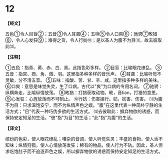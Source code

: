 # 12

**【经文】**

五色①令人目盲②；五音③令人耳聋④；五味⑤令人口爽⑥；驰骋⑦畋猎⑧，令人心发狂⑨；难得之货，令人行妨⑩；是以圣人为腹不为目⑾，故去彼取此⑿。

**【注释】**

①五色：指青、黄、赤、白、黑。此指色彩多样。
②目盲：比喻眼花缭乱。
③五音：指宫、商、角、徵、羽。这里指多种多样的音乐声。
④耳聋：比喻听觉不灵敏，分不清五音。
⑤五味：指酸、苦、甘、辛、咸，这里指多种多样的美味。
⑥口爽：意思是味觉失灵，生了口病。古代以"爽"为口病的专用名词。
⑦驰骋：纵横奔走，比喻纵情放荡。
⑧畋猎：打猎获取动物。畋，音tian，打猎的意思。
⑨心发狂：心旌放荡而不可制止。
⑩行妨：伤害操行。妨，妨害、伤害。
⑾为腹不为目：只求温饱安宁，而不为纵情声色之娱。"腹"在这里代表一种简朴宁静的生活方式；"目"代表一种巧伪多欲的生活方式。
⑿去彼取此：摒弃物欲的诱惑，而保持安定知足的生活。"彼"指"为目"的生活；"此"指"为腹"的生活。

**【译文】**

缤纷的色彩，使人眼花缭乱；嘈杂的音调，使人听觉失灵；丰盛的食物，使人舌不知味；纵情狩猎，使人心情放荡发狂；稀有的物品，使人行为不轨。因此，圣人但求吃饱肚子而不追逐声色之娱，所以摒弃物欲的诱惑而保持安定知足的生活方式。
